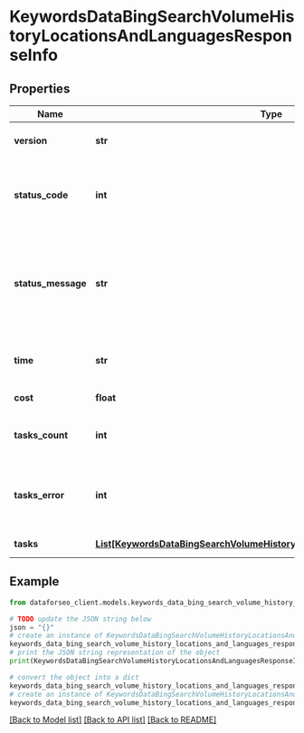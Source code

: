 # KeywordsDataBingSearchVolumeHistoryLocationsAndLanguagesResponseInfo


## Properties

Name | Type | Description | Notes
------------ | ------------- | ------------- | -------------
**version** | **str** | the current version of the API | [optional] 
**status_code** | **int** | general status code you can find the full list of the response codes here | [optional] 
**status_message** | **str** | general informational message you can find the full list of general informational messages here | [optional] 
**time** | **str** | total execution time, seconds | [optional] 
**cost** | **float** | total tasks cost, USD | [optional] 
**tasks_count** | **int** | the number of tasks in the tasks array | [optional] 
**tasks_error** | **int** | the number of tasks in the tasks array returned with an error | [optional] 
**tasks** | [**List[KeywordsDataBingSearchVolumeHistoryLocationsAndLanguagesTaskInfo]**](KeywordsDataBingSearchVolumeHistoryLocationsAndLanguagesTaskInfo.md) | array of tasks | [optional] 

## Example

```python
from dataforseo_client.models.keywords_data_bing_search_volume_history_locations_and_languages_response_info import KeywordsDataBingSearchVolumeHistoryLocationsAndLanguagesResponseInfo

# TODO update the JSON string below
json = "{}"
# create an instance of KeywordsDataBingSearchVolumeHistoryLocationsAndLanguagesResponseInfo from a JSON string
keywords_data_bing_search_volume_history_locations_and_languages_response_info_instance = KeywordsDataBingSearchVolumeHistoryLocationsAndLanguagesResponseInfo.from_json(json)
# print the JSON string representation of the object
print(KeywordsDataBingSearchVolumeHistoryLocationsAndLanguagesResponseInfo.to_json())

# convert the object into a dict
keywords_data_bing_search_volume_history_locations_and_languages_response_info_dict = keywords_data_bing_search_volume_history_locations_and_languages_response_info_instance.to_dict()
# create an instance of KeywordsDataBingSearchVolumeHistoryLocationsAndLanguagesResponseInfo from a dict
keywords_data_bing_search_volume_history_locations_and_languages_response_info_from_dict = KeywordsDataBingSearchVolumeHistoryLocationsAndLanguagesResponseInfo.from_dict(keywords_data_bing_search_volume_history_locations_and_languages_response_info_dict)
```
[[Back to Model list]](../README.md#documentation-for-models) [[Back to API list]](../README.md#documentation-for-api-endpoints) [[Back to README]](../README.md)


